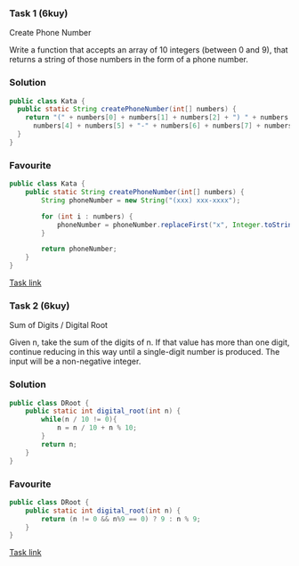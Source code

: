 ### Task 1 (6kuy)
Create Phone Number

Write a function that accepts an array of 10 integers (between 0 and 9), that returns a string of those numbers in the form of a phone number. 
### Solution
```Java
public class Kata {
  public static String createPhoneNumber(int[] numbers) {
    return "(" + numbers[0] + numbers[1] + numbers[2] + ") " + numbers[3] + 
      numbers[4] + numbers[5] + "-" + numbers[6] + numbers[7] + numbers[8] + numbers[9];
  }
}          
```
### Favourite
```Java
public class Kata {
    public static String createPhoneNumber(int[] numbers) {
        String phoneNumber = new String("(xxx) xxx-xxxx");

        for (int i : numbers) {
            phoneNumber = phoneNumber.replaceFirst("x", Integer.toString(i));
        }

        return phoneNumber;
    }
}   
```
[Task link](https://www.codewars.com/kata/525f50e3b73515a6db000b83/solutions/java)
### Task 2 (6kuy)
Sum of Digits / Digital Root

Given n, take the sum of the digits of n. If that value has more than one digit, continue reducing in this way until a single-digit number is produced. The input will be a non-negative integer.
### Solution
```Java
public class DRoot {
    public static int digital_root(int n) {
        while(n / 10 != 0){
            n = n / 10 + n % 10;
        }
        return n;
    }
}       
```
### Favourite
```Java
public class DRoot {
    public static int digital_root(int n) {
        return (n != 0 && n%9 == 0) ? 9 : n % 9;
    }
} 
```
[Task link](https://www.codewars.com/kata/541c8630095125aba6000c00/solutions/java)
